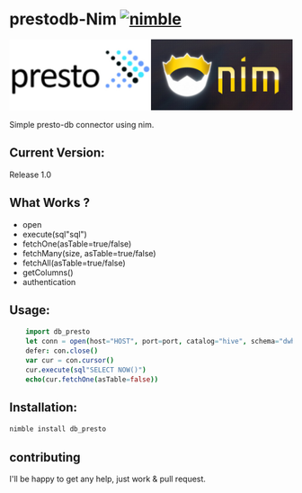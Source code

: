 
# prestodb-Nim [![nimble](https://raw.githubusercontent.com/yglukhov/nimble-tag/master/nimble.png)](https://github.com/yglukhov/nimble-tag)

![alt tag](https://github.com/Bennyelg/nimPresto/blob/master/presto_nim.jpg)

Simple presto-db connector using nim.

## Current Version:

Release 1.0

## What Works ?
* open
* execute(sql"sql")
* fetchOne(asTable=true/false)
* fetchMany(size, asTable=true/false)
* fetchAll(asTable=true/false)
* getColumns()
* authentication

## Usage:

```nim
    import db_presto
    let conn = open(host="HOST", port=port, catalog="hive", schema="dwh", username="benny", password="xxx")
    defer: con.close()
    var cur = con.cursor()
    cur.execute(sql"SELECT NOW()")
    echo(cur.fetchOne(asTable=false))
```

## Installation:

```bash
nimble install db_presto
```

## contributing

I'll be happy to get any help, just work & pull request.
